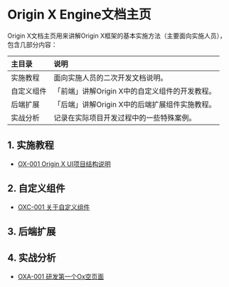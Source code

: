 # Origin X Engine文档主页

Origin X文档主页用来讲解Origin X框架的基本实施方法（主要面向实施人员），包含几部分内容：

| 主目录 | 说明 |
| :--- | :--- |
| 实施教程 | 面向实施人员的二次开发文档说明。 |
| 自定义组件 | 「前端」讲解Origin X中的自定义组件的开发教程。 |
| 后端扩展 | 「后端」讲解Origin X中的后端扩展组件实施教程。 |
| 实战分析 | 记录在实际项目开发过程中的一些特殊案例。 |

## 1. 实施教程

* [OX-001 Origin X UI项目结构说明](/origin-x-engine/1-oxshi-shi-jiao-cheng/ox-001-origin-x-uixiang-mu-jie-gou-shuo-ming.html)

## 2. 自定义组件

* [OXC-001 关于自定义组件](/origin-x-engine/2-oxzi-ding-yi-zu-jian/oxc-001-guan-yu-zi-ding-yi-zu-jian.html)

## 3. 后端扩展

## 4. 实战分析

* [OXA-001 研发第一个Ox空页面](/origin-x-engine/4-oxshi-zhan-fen-xi/oxa-001-kai-fa-di-yi-ge-ox-ye-mian.html)




